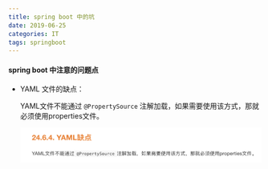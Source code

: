 ```yaml
---
title: spring boot 中的坑
date: 2019-06-25
categories: IT
tags: springboot
---
```


#### spring boot 中注意的问题点 

- YAML 文件的缺点：

  YAML文件不能通过 `@PropertySource` 注解加载，如果需要使用该方式，那就必须使用properties文件。

  ![20190521175531-image.png](https://raw.githubusercontent.com/JokingLove/NoteBook/master/image/20190521175531-image.png)

